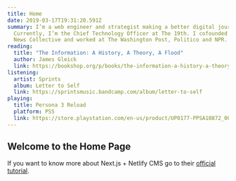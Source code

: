 ```yaml
---
title: Home
date: 2019-03-17T19:31:20.591Z
summary: I’m a web engineer and strategist making a better digital journalism.
  Currently, I’m the Chief Technology Officer at The 19th. I cofounded the Tiny
  News Collective and worked at The Washington Post, Politico and NPR.
reading:
  title: "The Information: A History, A Theory, A Flood"
  author: James Gleick
  link: https://bookshop.org/p/books/the-information-a-history-a-theory-a-flood-james-gleick/7864803
listening:
  artist: Sprints
  album: Letter to Self
  link: https://sprintsmusic.bandcamp.com/album/letter-to-self
playing:
  title: Persona 3 Reload
  platform: PS5
  link: https://store.playstation.com/en-us/product/UP0177-PPSA10872_00-APPLICATION00000
---
```


## Welcome to the Home Page

If you want to know more about Next.js + Netlify CMS go to their [official tutorial](https://www.netlifycms.org/docs/nextjs/).
